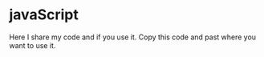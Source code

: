 # javaScript

Here I share my code and if you use it. Copy this code and past where you want to use it. 
